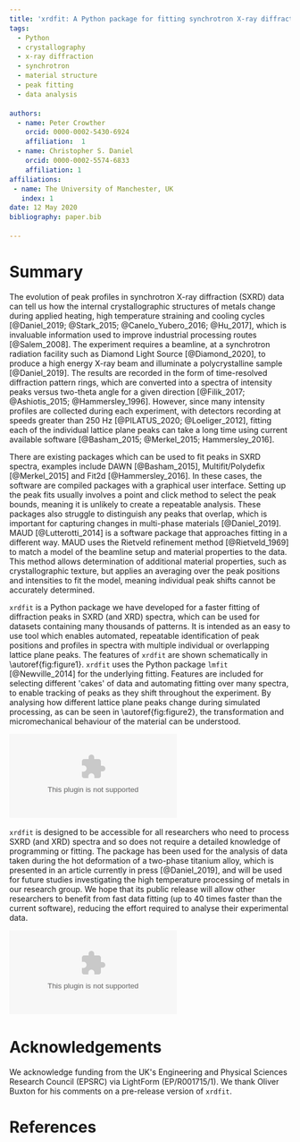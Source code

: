 ```yaml
---
title: 'xrdfit: A Python package for fitting synchrotron X-ray diffraction spectra'
tags:
  - Python
  - crystallography
  - x-ray diffraction
  - synchrotron
  - material structure
  - peak fitting
  - data analysis

authors:
  - name: Peter Crowther
    orcid: 0000-0002-5430-6924
    affiliation:  1
  - name: Christopher S. Daniel
    orcid: 0000-0002-5574-6833
    affiliation: 1
affiliations:
 - name: The University of Manchester, UK
   index: 1
date: 12 May 2020
bibliography: paper.bib

---
```


# Summary

The evolution of peak profiles in synchrotron X-ray diffraction (SXRD) data can tell us how the internal crystallographic structures of metals change during applied heating, high temperature straining and cooling cycles [@Daniel_2019; @Stark_2015; @Canelo_Yubero_2016; @Hu_2017], which is invaluable information used to improve industrial processing routes [@Salem_2008]. The experiment requires a beamline, at a synchrotron radiation facility such as Diamond Light Source [@Diamond_2020], to produce a high energy X-ray beam and illuminate a polycrystalline sample [@Daniel_2019]. The results are recorded in the form of time-resolved diffraction pattern rings, which are converted into a spectra of intensity peaks versus two-theta angle for a given direction [@Filik_2017; @Ashiotis_2015; @Hammersley_1996]. However, since many intensity profiles are collected during each experiment, with detectors recording at speeds greater than 250 Hz [@PILATUS_2020; @Loeliger_2012], fitting each of the individual lattice plane peaks can take a long time using current available software [@Basham_2015; @Merkel_2015; Hammersley_2016].

There are existing packages which can be used to fit peaks in SXRD spectra, examples include DAWN [@Basham_2015], Multifit/Polydefix [@Merkel_2015] and Fit2d [@Hammersley_2016]. In these cases, the software are compiled packages with a graphical user interface. Setting up the peak fits usually involves a point and click method to select the peak bounds, meaning it is unlikely to create a repeatable analysis. These packages also struggle to distinguish any peaks that overlap, which is important for capturing changes in multi-phase materials [@Daniel_2019]. MAUD [@Lutterotti_2014] is a software package that approaches fitting in a different way. MAUD uses the Rietveld refinement method [@Rietveld_1969] to match a model of the beamline setup and material properties to the data. This method allows determination of additional material properties, such as crystallographic texture, but applies an averaging over the peak positions and intensities to fit the model, meaning individual peak shifts cannot be accurately determined.

``xrdfit`` is a Python package we have developed for a faster fitting of diffraction peaks in SXRD (and XRD) spectra, which can be used for datasets containing many thousands of patterns. It is intended as an easy to use tool which enables automated, repeatable identification of peak positions and profiles in spectra with multiple individual or overlapping lattice plane peaks. The features of  ``xrdfit`` are shown schematically in \autoref{fig:figure1}. ``xrdfit`` uses the Python package ``lmfit`` [@Newville_2014] for the underlying fitting. Features are included for selecting different 'cakes' of data and automating fitting over many spectra, to enable tracking of peaks as they shift throughout the experiment. By analysing how different lattice plane peaks change during simulated processing, as can be seen in \autoref{fig:figure2}, the transformation and micromechanical behaviour of the material can be understood.

![A schematic representing the features of ``xrdfit`` and the analysis of a synchrotron X-ray diffraction (SXRD) pattern, showing: (a) a polar plot of the caked intensity data; (b) an option for selecting different cakes and merging caked datasets; (c) adjustable peak bounds (grey) and adjustable maxima and minima bounds (red and green) for constraining the peak fit; (d) an example fit of multiple and overlapping peaks.\label{fig:figure1}](figure1.eps)

``xrdfit`` is designed to be accessible for all researchers who need to process SXRD (and XRD) spectra and so does not require a detailed knowledge of programming or fitting. The package has been used for the analysis of data taken during the hot deformation of a two-phase titanium alloy, which is presented in an article currently in press [@Daniel_2019], and will be used for future studies investigating the high temperature processing of metals in our research group. We hope that its public release will allow other researchers to benefit from fast data fitting (up to 40 times faster than the current software), reducing the effort required to analyse their experimental data.

![An example analysis of a two-phase titanium (Ti-6Al-4V) alloy during high temperature and high strain rate deformation, showing characteristic shifts of the $\alpha$ (0002) peak centre. The shifts of the peak can be used to calculate elastic lattice straining in the hexagonal close-packed (hcp) lattice, as well as measure the thermal contraction on cooling.\label{fig:figure2}](figure2.eps)

# Acknowledgements

We acknowledge funding from the UK's Engineering and Physical Sciences Research Council (EPSRC) via LightForm (EP/R001715/1). We thank Oliver Buxton for his comments on a pre-release version of ``xrdfit``.

# References